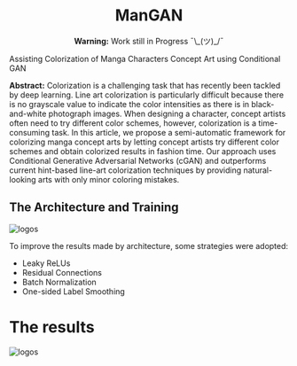 # <center> ManGAN </center>

<center> <b>Warning:</b> Work still in Progress ¯\_(ツ)_/¯ </center>

Assisting Colorization of Manga Characters Concept Art using Conditional GAN

**Abstract:** Colorization is a challenging task that has recently been tackled by deep learning. Line art colorization is particularly difficult because there is no grayscale value to indicate the color intensities as there is in black-and-white photograph images. When designing a character, concept artists often need to try different color schemes, however, colorization is a time-consuming task. In this article, we propose a semi-automatic framework for colorizing manga concept arts by letting concept artists try different color schemes and obtain colorized results in fashion time. Our approach uses Conditional Generative Adversarial Networks (cGAN) and outperforms current hint-based line-art colorization techniques by providing natural-looking arts with only minor coloring mistakes.



## The Architecture and Training

![logos](https://github.com/Lodur03/ManGAN/blob/master/gen-disc.png?raw=true)

To improve the results made by architecture, some strategies were adopted:
- Leaky ReLUs
- Residual Connections
- Batch Normalization
- One-sided Label Smoothing

# The results

![logos](https://github.com/Lodur03/ManGAN/blob/master/1.jpg?raw=true)
